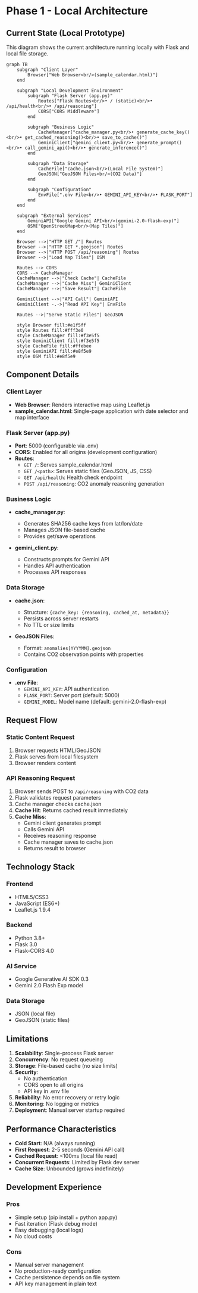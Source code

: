 # Phase 1 - Local Architecture

## Current State (Local Prototype)

This diagram shows the current architecture running locally with Flask and local file storage.

```mermaid
graph TB
    subgraph "Client Layer"
        Browser["Web Browser<br/>(sample_calendar.html)"]
    end

    subgraph "Local Development Environment"
        subgraph "Flask Server (app.py)"
            Routes["Flask Routes<br/>• / (static)<br/>• /api/health<br/>• /api/reasoning"]
            CORS["CORS Middleware"]
        end

        subgraph "Business Logic"
            CacheManager["cache_manager.py<br/>• generate_cache_key()<br/>• get_cached_reasoning()<br/>• save_to_cache()"]
            GeminiClient["gemini_client.py<br/>• generate_prompt()<br/>• call_gemini_api()<br/>• generate_inference()"]
        end

        subgraph "Data Storage"
            CacheFile["cache.json<br/>(Local File System)"]
            GeoJSON["GeoJSON Files<br/>(CO2 Data)"]
        end

        subgraph "Configuration"
            EnvFile[".env File<br/>• GEMINI_API_KEY<br/>• FLASK_PORT"]
        end
    end

    subgraph "External Services"
        GeminiAPI["Google Gemini API<br/>(gemini-2.0-flash-exp)"]
        OSM["OpenStreetMap<br/>(Map Tiles)"]
    end

    Browser -->|"HTTP GET /"| Routes
    Browser -->|"HTTP GET *.geojson"| Routes
    Browser -->|"HTTP POST /api/reasoning"| Routes
    Browser -->|"Load Map Tiles"| OSM

    Routes --> CORS
    CORS --> CacheManager
    CacheManager -->|"Check Cache"| CacheFile
    CacheManager -->|"Cache Miss"| GeminiClient
    CacheManager -->|"Save Result"| CacheFile

    GeminiClient -->|"API Call"| GeminiAPI
    GeminiClient -.->|"Read API Key"| EnvFile

    Routes -->|"Serve Static Files"| GeoJSON

    style Browser fill:#e1f5ff
    style Routes fill:#fff3e0
    style CacheManager fill:#f3e5f5
    style GeminiClient fill:#f3e5f5
    style CacheFile fill:#ffebee
    style GeminiAPI fill:#e8f5e9
    style OSM fill:#e8f5e9
```

## Component Details

### Client Layer
- **Web Browser**: Renders interactive map using Leaflet.js
- **sample_calendar.html**: Single-page application with date selector and map interface

### Flask Server (app.py)
- **Port**: 5000 (configurable via .env)
- **CORS**: Enabled for all origins (development configuration)
- **Routes**:
  - `GET /`: Serves sample_calendar.html
  - `GET /<path>`: Serves static files (GeoJSON, JS, CSS)
  - `GET /api/health`: Health check endpoint
  - `POST /api/reasoning`: CO2 anomaly reasoning generation

### Business Logic
- **cache_manager.py**:
  - Generates SHA256 cache keys from lat/lon/date
  - Manages JSON file-based cache
  - Provides get/save operations

- **gemini_client.py**:
  - Constructs prompts for Gemini API
  - Handles API authentication
  - Processes API responses

### Data Storage
- **cache.json**:
  - Structure: `{cache_key: {reasoning, cached_at, metadata}}`
  - Persists across server restarts
  - No TTL or size limits

- **GeoJSON Files**:
  - Format: `anomalies[YYYYMM].geojson`
  - Contains CO2 observation points with properties

### Configuration
- **.env File**:
  - `GEMINI_API_KEY`: API authentication
  - `FLASK_PORT`: Server port (default: 5000)
  - `GEMINI_MODEL`: Model name (default: gemini-2.0-flash-exp)

## Request Flow

### Static Content Request
1. Browser requests HTML/GeoJSON
2. Flask serves from local filesystem
3. Browser renders content

### API Reasoning Request
1. Browser sends POST to `/api/reasoning` with CO2 data
2. Flask validates request parameters
3. Cache manager checks cache.json
4. **Cache Hit**: Returns cached result immediately
5. **Cache Miss**:
   - Gemini client generates prompt
   - Calls Gemini API
   - Receives reasoning response
   - Cache manager saves to cache.json
   - Returns result to browser

## Technology Stack

### Frontend
- HTML5/CSS3
- JavaScript (ES6+)
- Leaflet.js 1.9.4

### Backend
- Python 3.8+
- Flask 3.0
- Flask-CORS 4.0

### AI Service
- Google Generative AI SDK 0.3
- Gemini 2.0 Flash Exp model

### Data Storage
- JSON (local file)
- GeoJSON (static files)

## Limitations

1. **Scalability**: Single-process Flask server
2. **Concurrency**: No request queueing
3. **Storage**: File-based cache (no size limits)
4. **Security**:
   - No authentication
   - CORS open to all origins
   - API key in .env file
5. **Reliability**: No error recovery or retry logic
6. **Monitoring**: No logging or metrics
7. **Deployment**: Manual server startup required

## Performance Characteristics

- **Cold Start**: N/A (always running)
- **First Request**: 2-5 seconds (Gemini API call)
- **Cached Request**: <100ms (local file read)
- **Concurrent Requests**: Limited by Flask dev server
- **Cache Size**: Unbounded (grows indefinitely)

## Development Experience

### Pros
- Simple setup (pip install + python app.py)
- Fast iteration (Flask debug mode)
- Easy debugging (local logs)
- No cloud costs

### Cons
- Manual server management
- No production-ready configuration
- Cache persistence depends on file system
- API key management in plain text
